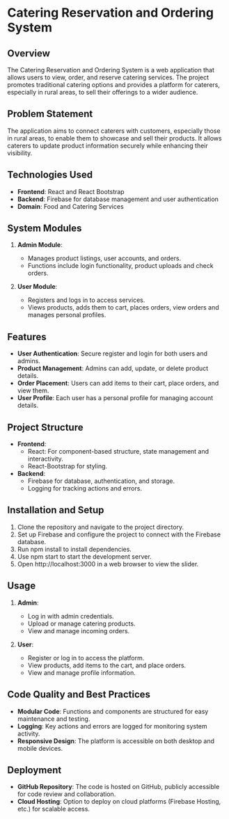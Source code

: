# Catering Reservation and Ordering System

## Overview
The Catering Reservation and Ordering System is a web application that allows users to view, order, and reserve catering services. The project promotes traditional catering options and provides a platform for caterers, especially in rural areas, to sell their offerings to a wider audience.

## Problem Statement
The application aims to connect caterers with customers, especially those in rural areas, to enable them to showcase and sell their products. It allows caterers to update product information securely while enhancing their visibility.

## Technologies Used
- **Frontend**: React and React Bootstrap
- **Backend**: Firebase for database management and user authentication
- **Domain**: Food and Catering Services

## System Modules
1. **Admin Module**: 
   - Manages product listings, user accounts, and orders.
   - Functions include login functionality, product uploads and check orders. 
  
2. **User Module**:
   - Registers and logs in to access services.
   - Views products, adds them to cart, places orders, view orders and manages personal profiles.

## Features
- **User Authentication**: Secure register and login for both users and admins.
- **Product Management**: Admins can add, update, or delete product details.
- **Order Placement**: Users can add items to their cart, place orders, and view them.
- **User Profile**: Each user has a personal profile for managing account details.

## Project Structure
- **Frontend**:
  - React: For component-based structure, state management and interactivity.
  - React-Bootstrap for styling.
- **Backend**:
  - Firebase for database, authentication, and storage.
  - Logging for tracking actions and errors.
  
## Installation and Setup
1. Clone the repository and navigate to the project directory.
2. Set up Firebase and configure the project to connect with the Firebase database.
3. Run npm install to install dependencies.
4. Use npm start to start the development server.
5. Open http://localhost:3000 in a web browser to view the slider.

## Usage
1. **Admin**:
   - Log in with admin credentials.
   - Upload or manage catering products.
   - View and manage incoming orders.

2. **User**:
   - Register or log in to access the platform.
   - View products, add items to the cart, and place orders.
   - View and manage profile information.

## Code Quality and Best Practices
- **Modular Code**: Functions and components are structured for easy maintenance and testing.
- **Logging**: Key actions and errors are logged for monitoring system activity.
- **Responsive Design**: The platform is accessible on both desktop and mobile devices.

## Deployment
- **GitHub Repository**: The code is hosted on GitHub, publicly accessible for code review and collaboration.
- **Cloud Hosting**: Option to deploy on cloud platforms (Firebase Hosting, etc.) for scalable access.